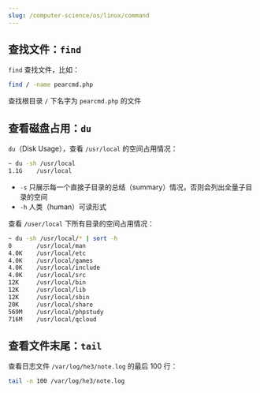 ```yaml
---
slug: /computer-science/os/linux/command
---
```


## 查找文件：`find`

`find` 查找文件，比如：

```bash
find / -name pearcmd.php
```

查找根目录 `/` 下名字为 `pearcmd.php` 的文件



## 查看磁盘占用：`du`

`du`（Disk Usage），查看 `/usr/local` 的空间占用情况：

```bash
~ du -sh /usr/local
1.1G    /usr/local
```

- `-s` 只展示每一个直接子目录的总结（summary）情况，否则会列出全量子目录的空间
- `-h` 人类（human）可读形式

查看 `/user/local` 下所有目录的空间占用情况：

```bash
~ du -sh /usr/local/* | sort -h
0       /usr/local/man
4.0K    /usr/local/etc
4.0K    /usr/local/games
4.0K    /usr/local/include
4.0K    /usr/local/src
12K     /usr/local/bin
12K     /usr/local/lib
12K     /usr/local/sbin
20K     /usr/local/share
569M    /usr/local/phpstudy
716M    /usr/local/qcloud
```



## 查看文件末尾：`tail`

查看日志文件 `/var/log/he3/note.log` 的最后 100 行：

```bash
tail -n 100 /var/log/he3/note.log
```















